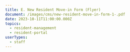 ```yaml
---
title: E. New Resident Move-in Form (Flyer)
document: /images/cms/new-resident-move-in-form-1-.pdf
date: 2023-10-11T11:00:00.000Z
topics:
  - resident-management
  - resident-portal
userTypes:
  - staff
---
```

